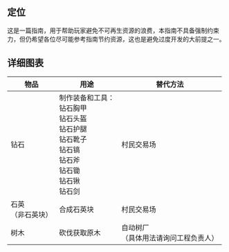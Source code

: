 ## 定位

这是一篇指南，用于帮助玩家避免不可再生资源的浪费，本指南不具备强制约束力，但仍希望各位尽可能参考指南节约资源，这也是避免过度开发的大前提之一。

## 详细图表
物品 | 用途 | 替代方法
-|-|-
钻石 | 制作装备和工具： </br> 钻石胸甲 </br> 钻石头盔 </br> 钻石护腿 </br> 钻石靴子 </br>钻石镐 </br> 钻石斧 </br> 钻石锄 </br> 钻石锹 </br> 钻石剑 | 村民交易场
石英 </br> （非石英块） | 合成石英块 | 村民交易场
树木 | 砍伐获取原木 | 自动树厂 </br> （具体用法请询问工程负责人）